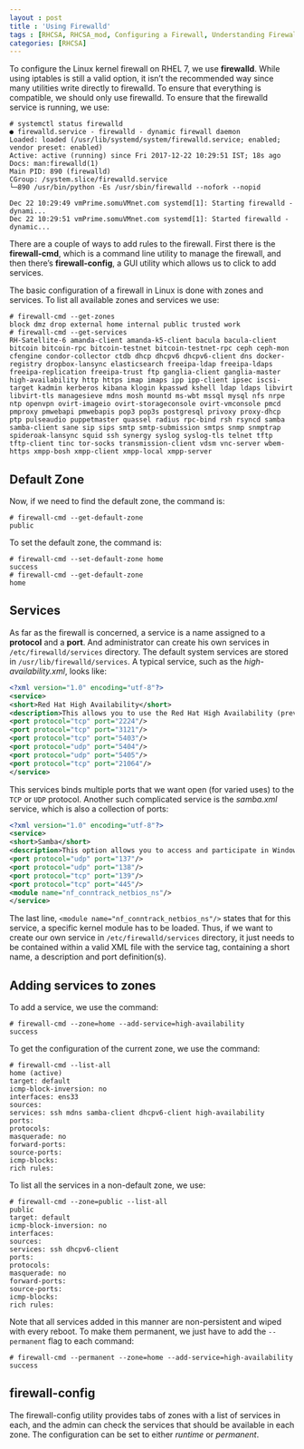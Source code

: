 ```yaml
---
layout : post
title : 'Using Firewalld'
tags : [RHCSA, RHCSA_mod, Configuring a Firewall, Understanding Firewall Configuration]
categories: [RHCSA]
---
```



To configure the Linux kernel firewall on RHEL 7, we use **firewalld**.
While using iptables is still a valid option, it isn’t the recommended
way since many utilities write directly to firewalld. To ensure that
everything is compatible, we should only use firewalld. To ensure that
the firewalld service is running, we use:

``` console
# systemctl status firewalld
● firewalld.service - firewalld - dynamic firewall daemon
Loaded: loaded (/usr/lib/systemd/system/firewalld.service; enabled; vendor preset: enabled)
Active: active (running) since Fri 2017-12-22 10:29:51 IST; 18s ago
Docs: man:firewalld(1)
Main PID: 890 (firewalld)
CGroup: /system.slice/firewalld.service
└─890 /usr/bin/python -Es /usr/sbin/firewalld --nofork --nopid

Dec 22 10:29:49 vmPrime.somuVMnet.com systemd[1]: Starting firewalld - dynami...
Dec 22 10:29:51 vmPrime.somuVMnet.com systemd[1]: Started firewalld - dynamic...
```

There are a couple of ways to add rules to the firewall. First there is
the **firewall-cmd**, which is a command line utility to manage the
firewall, and then there’s **firewall-config**, a GUI utility which
allows us to click to add services.

The basic configuration of a firewall in Linux is done with zones and
services. To list all available zones and services we use:

``` console
# firewall-cmd --get-zones
block dmz drop external home internal public trusted work
# firewall-cmd --get-services
RH-Satellite-6 amanda-client amanda-k5-client bacula bacula-client bitcoin bitcoin-rpc bitcoin-testnet bitcoin-testnet-rpc ceph ceph-mon cfengine condor-collector ctdb dhcp dhcpv6 dhcpv6-client dns docker-registry dropbox-lansync elasticsearch freeipa-ldap freeipa-ldaps freeipa-replication freeipa-trust ftp ganglia-client ganglia-master high-availability http https imap imaps ipp ipp-client ipsec iscsi-target kadmin kerberos kibana klogin kpasswd kshell ldap ldaps libvirt libvirt-tls managesieve mdns mosh mountd ms-wbt mssql mysql nfs nrpe ntp openvpn ovirt-imageio ovirt-storageconsole ovirt-vmconsole pmcd pmproxy pmwebapi pmwebapis pop3 pop3s postgresql privoxy proxy-dhcp ptp pulseaudio puppetmaster quassel radius rpc-bind rsh rsyncd samba samba-client sane sip sips smtp smtp-submission smtps snmp snmptrap spideroak-lansync squid ssh synergy syslog syslog-tls telnet tftp tftp-client tinc tor-socks transmission-client vdsm vnc-server wbem-https xmpp-bosh xmpp-client xmpp-local xmpp-server
```

## Default Zone

Now, if we need to find the default zone, the command is:

``` console
# firewall-cmd --get-default-zone
public
```

To set the default zone, the command is:

``` console
# firewall-cmd --set-default-zone home
success
# firewall-cmd --get-default-zone
home
```

## Services

As far as the firewall is concerned, a service is a name assigned to a
**protocol** and a **port**. And administrator can create his own
services in `/etc/firewalld/services` directory. The default system
services are stored in `/usr/lib/firewalld/services`. A typical service,
such as the *high-availability.xml*, looks like:

``` xml
<?xml version="1.0" encoding="utf-8"?>
<service>
<short>Red Hat High Availability</short>
<description>This allows you to use the Red Hat High Availability (previously named Red Hat Cluster Suite). Ports are opened for corosync, pcsd, pacemaker_remote, dlm and corosync-qnetd.</description>
<port protocol="tcp" port="2224"/>
<port protocol="tcp" port="3121"/>
<port protocol="tcp" port="5403"/>
<port protocol="udp" port="5404"/>
<port protocol="udp" port="5405"/>
<port protocol="tcp" port="21064"/>
</service>
```

This services binds multiple ports that we want open (for varied uses)
to the `TCP` or `UDP` protocol. Another such complicated service is the
*samba.xml* service, which is also a collection of ports:

``` xml
<?xml version="1.0" encoding="utf-8"?>
<service>
<short>Samba</short>
<description>This option allows you to access and participate in Windows file and printer sharing networks. You need the samba package installed for this option to be useful.</description>
<port protocol="udp" port="137"/>
<port protocol="udp" port="138"/>
<port protocol="tcp" port="139"/>
<port protocol="tcp" port="445"/>
<module name="nf_conntrack_netbios_ns"/>
</service>
```

The last line, `<module name="nf_conntrack_netbios_ns"/>` states that
for this service, a specific kernel module has to be loaded. Thus, if we
want to create our own service in `/etc/firewalld/services` directory,
it just needs to be contained within a valid XML file with the service
tag, containing a short name, a description and port definition(s).

## Adding services to zones

To add a service, we use the command:

``` console
# firewall-cmd --zone=home --add-service=high-availability
success
```

To get the configuration of the current zone, we use the command:

``` console
# firewall-cmd --list-all
home (active)
target: default
icmp-block-inversion: no
interfaces: ens33
sources:
services: ssh mdns samba-client dhcpv6-client high-availability
ports:
protocols:
masquerade: no
forward-ports:
source-ports:
icmp-blocks:
rich rules:
```

To list all the services in a non-default zone, we use:

``` console
# firewall-cmd --zone=public --list-all
public
target: default
icmp-block-inversion: no
interfaces:
sources:
services: ssh dhcpv6-client
ports:
protocols:
masquerade: no
forward-ports:
source-ports:
icmp-blocks:
rich rules:
```

Note that all services added in this manner are non-persistent and wiped
with every reboot. To make them permanent, we just have to add the
`--permanent` flag to each command:

``` console
# firewall-cmd --permanent --zone=home --add-service=high-availability
success
```

## firewall-config

The firewall-config utility provides tabs of zones with a list of
services in each, and the admin can check the services that should be
available in each zone. The configuration can be set to either *runtime*
or *permanent*.
